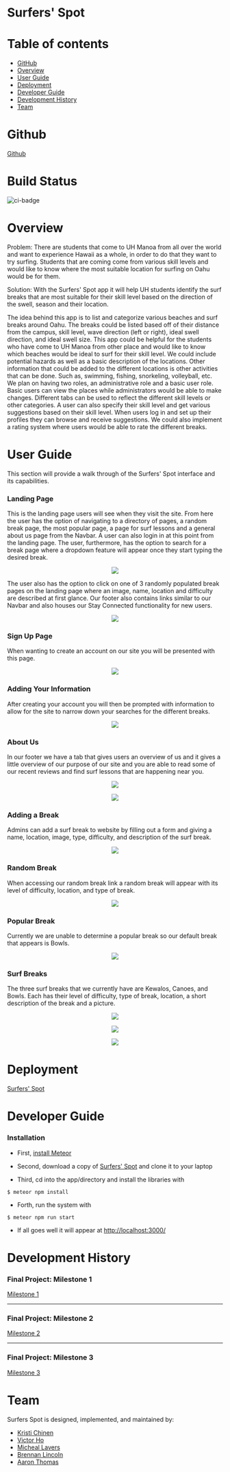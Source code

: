 # Surfers' Spot



# Table of contents

* [GitHub](#github)
* [Overview](#overview)
* [User Guide](#user-guide)
* [Deployment](#deployment)
* [Developer Guide](#developer-guide)
* [Development History](#development-history)
* [Team](#team)

# Github
[Github](https://github.com/surfers-spot/surfers-spot)

# Build Status
![ci-badge](https://github.com/surfers-spot/surfers-spot/workflows/ci-surfers-spot/badge.svg)

# Overview


Problem: There are students that come to UH Manoa from all over the world and want to experience Hawaii as a whole, in order to do that they want to try surfing. Students that are coming come from various skill levels and would like to know where the most suitable location for surfing on Oahu would be for them. 

Solution: With the Surfers' Spot app it will help UH students identify the surf breaks that are most suitable for their skill level based on the direction of the swell, season and their location.  

The idea behind this app is to list and categorize various beaches and surf breaks around Oahu. The breaks could be listed based off of their distance from the campus, skill level, wave direction (left or right), ideal swell direction, and ideal swell size. This app could be helpful for the students who have come to UH Manoa from other place and would like to know which beaches would be ideal to surf for their skill level. We could include potential hazards as well as a basic description of the locations. Other information that could be added to the different locations is other activities that can be done. Such as, swimming, fishing, snorkeling, volleyball, etc. We plan on having two roles, an administrative role and a basic user role. Basic users can view the places while administrators would be able to make changes. Different tabs can be used to reflect the different skill levels or other categories. A user can also specify their skill level and get various suggestions based on their skill level. When users log in and set up their profiles they can browse and receive suggestions. We could also implement a rating system where users would be able to rate the different breaks. 



# User Guide
This section will provide a walk through of the Surfers' Spot interface and its capabilities. 

### Landing Page
This is the landing page users will see when they visit the site. From here the user has the option of navigating to a directory of pages, a random break page, the most popular page, a page for surf lessons and a general about us page from the Navbar. A user can also login in at this point from the landing page. The user, furthermore, has the option to search for a break page where a dropdown feature will appear once they start typing the desired break. 

<p align="center">
  <img src="images/Landing-Page-1.png">
</p>

The user also has the option to click on one of 3 randomly populated break pages on the landing page where an image, name, location and difficulty are described at first glance. Our footer also contains links similar to our Navbar and also houses our Stay Connected functionality for new users. 

<p align ="center">
  <img src="images/Landing-Page-2.png">
</p>

### Sign Up Page
When wanting to create an account on our site you will be presented with this page. 

<p align="center">
  <img src="images/Sign-Up.png">
</p>

### Adding Your Information
After creating your account you will then be prompted with information to allow for the site to narrow down your searches for the different breaks. 

<p align="center">
  <img src="images/Add-Stuff.png">
</p>

### About Us
In our footer we have a tab that gives users an overview of us and it gives a little overview of our purpose of our site and you are able to read some of our recent reviews and find surf lessons that are happening near you. 

<p align="center">
  <img src="images/Info.png">
</p>

<p align="center">
  <img src="images/Info-1.png">
</p>

### Adding a Break
Admins can add a surf break to website by filling out a form and giving a name, location, image, type, difficulty, and description of the surf break. 

<p align="center">
  <img src="images/Add-Break.png">
</p>

### Random Break
When accessing our random break link a random break will appear with its level of difficulty, location, and type of break. 

<p align="center">
  <img src="images/Random-Page.png">
</p>

### Popular Break
Currently we are unable to determine a popular break so our default break that appears is Bowls. 

<p align="center">
  <img src="images/Bowls-Break.png">
</p>

### Surf Breaks 
The three surf breaks that we currently have are Kewalos, Canoes, and Bowls. Each has their level of difficulty, type of break, location, a short description of the break and a picture.

<p align="center">
  <img src="images/Kewalos-Break.png">
</p>

<p align="center">
  <img src="images/Canoes-Break.png">
</p>

<p align="center">
  <img src="images/Bowls-Break.png">
</p>



# Deployment
[Surfers' Spot](https://surfersspot.xyz/#/)

# Developer Guide
### Installation 
- First, [install Meteor](https://www.meteor.com/developers/install)

- Second, download a copy of [Surfers' Spot](https://github.com/surfers-spot/surfers-spot) and clone it to your laptop 

- Third, cd into the app/directory and install the libraries with 

`$ meteor npm install`

- Forth, run the system with 

`$ meteor npm run start`

- If all goes well it will appear at [http://localhost:3000/](http://localhost:3000/) 

# Development History

### Final Project: Milestone 1
[Milestone 1](https://github.com/surfers-spot/surfers-spot/projects/1)

***

### Final Project: Milestone 2
[Milestone 2](https://github.com/surfers-spot/surfers-spot/projects/2)

***

### Final Project: Milestone 3
[Milestone 3](https://github.com/surfers-spot/surfers-spot/projects/3)


# Team

Surfers Spot is designed, implemented, and maintained by: 
* [Kristi Chinen](https://kristihchinen.github.io/)
* [Victor Ho](https://hovictor2000.github.io/) 
* [Micheal Lavers](https://sync925.github.io/)
* [Brennan Lincoln](https://blincoln15.github.io/) 
* [Aaron Thomas](https://aaron-toomas.github.io/)









